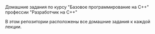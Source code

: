 Домашние задания по курсу "Базовое программирование на C++" профессии "Разработчик на С++"

В этом репозитории расположены все домашние задания к каждой лекции.
